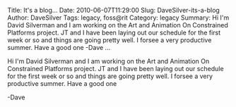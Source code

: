 Title: It's a blog...
Date: 2010-06-07T11:29:00
Slug: DaveSilver-its-a-blog
Author: DaveSilver
Tags: legacy, foss@rit
Category: legacy
Summary: Hi I'm David Silverman and I am working on the Art and Animation On Constrained Platforms project. JT and I have been laying out our schedule for the first week or so and things are going pretty well. I forsee a very productive summer. Have a good one  -Dave   ... 

Hi I'm David Silverman and I am working on the Art and Animation On
Constrained Platforms project. JT and I have been laying out our schedule for
the first week or so and things are going pretty well. I forsee a very
productive summer. Have a good one

-Dave

